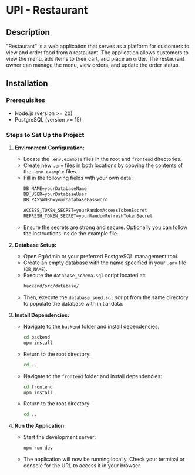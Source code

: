 # UPI - Restaurant

## Description
"Restaurant" is a web application that serves as a platform for customers to view and order food from a restaurant. The application allows customers to view the
menu, add items to their cart, and place an order. The restaurant owner can manage the menu, view orders, and update the order status.

## Installation

### Prerequisites
- Node.js (version >= 20)
- PostgreSQL (version >= 15)

### Steps to Set Up the Project

1. **Environment Configuration:**
    - Locate the `.env.example` files in the root and `frontend` directories.
    - Create new `.env` files in both locations by copying the contents of the `.env.example` files.
    - Fill in the following fields with your own data:
      ```markdown
      DB_NAME=yourDatabaseName
      DB_USER=yourDatabaseUser
      DB_PASSWORD=yourDatabasePassword
 
      ACCESS_TOKEN_SECRET=yourRandomAccessTokenSecret
      REFRESH_TOKEN_SECRET=yourRandomRefreshTokenSecret
      ```
    - Ensure the secrets are strong and secure. Optionally you can follow the instructions inside the example file.

2. **Database Setup:**
    - Open PgAdmin or your preferred PostgreSQL management tool.
    - Create an empty database with the name specified in your `.env` file (`DB_NAME`).
    - Execute the `database_schema.sql` script located at:
      ```markdown
      backend/src/database/
      ```
    - Then, execute the `database_seed.sql` script from the same directory to populate the database with initial data.

3. **Install Dependencies:**
    - Navigate to the `backend` folder and install dependencies:
      ```bash
      cd backend
      npm install
      ```
    - Return to the root directory:
      ```bash
      cd ..
      ```
    - Navigate to the `frontend` folder and install dependencies:
      ```bash
      cd frontend
      npm install
      ```
    - Return to the root directory:
      ```bash
      cd ..
      ```

4. **Run the Application:**
    - Start the development server:
      ```bash
      npm run dev
      ```
    - The application will now be running locally. Check your terminal or console for the URL to access it in your browser.

